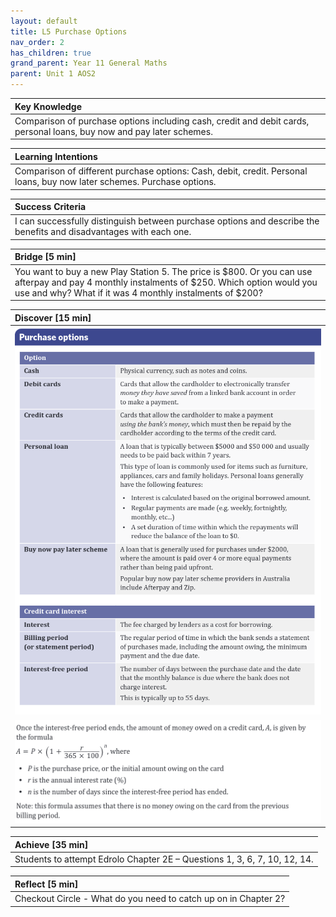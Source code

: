 ```yaml
---
layout: default
title: L5 Purchase Options
nav_order: 2
has_children: true
grand_parent: Year 11 General Maths
parent: Unit 1 AOS2
---
```


| Key Knowledge                                                                                                                                                                        |
| :---------------------------------------------------------------------------------------------------------------------------------------------------------------- |
| Comparison of purchase options including cash, credit and debit cards, personal loans, buy now and pay later schemes.  |

 | Learning Intentions  |
 | :-- |
 | Comparison of different purchase options: Cash, debit, credit.  Personal loans, buy now later schemes. Purchase options.
 

| Success Criteria |
| :--------------------- |
| I can successfully distinguish between purchase options and describe the benefits and disadvantages with each one. 



| Bridge [5 min] |
| :------------------ |
| You want to buy a new Play Station 5. The price is $800. Or you can use afterpay and pay 4 monthly instalments of $250. Which option would you use and why?  What if it was 4 monthly instalments of $200?
 

| Discover [15 min] |
| :----------------------- |
| ![](https://raw.githubusercontent.com/zeddyblue/vnote/main/maths%20general%20year%2011/u1a0s2/lesson%2019.md/133603834960950.png)
|![](https://raw.githubusercontent.com/zeddyblue/vnote/main/maths%20general%20year%2011/u1a0s2/lesson%2019.md/502364098909354.png)

 

| Achieve [35 min] |
| :---------------------- |
| Students to attempt Edrolo Chapter 2E – Questions 1, 3, 6, 7, 10, 12, 14. 

 

| Reflect [5 min]                            |
| :----------------------------------------- |
| Checkout Circle - What do you need to catch up on in Chapter 2?  


